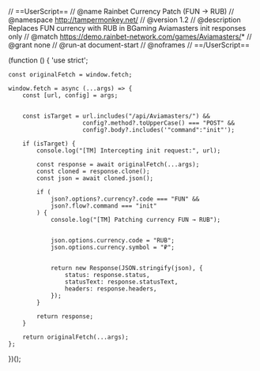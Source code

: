 // ==UserScript==
// @name         Rainbet Currency Patch (FUN → RUB)
// @namespace    http://tampermonkey.net/
// @version      1.2
// @description  Replaces FUN currency with RUB in BGaming Aviamasters init responses only
// @match        https://demo.rainbet-network.com/games/Aviamasters/*
// @grant        none
// @run-at       document-start
// @noframes
// ==/UserScript==

(function () {
    'use strict';

  
    const originalFetch = window.fetch;

    window.fetch = async (...args) => {
        const [url, config] = args;

   
        const isTarget = url.includes("/api/Aviamasters/") &&
                         config?.method?.toUpperCase() === "POST" &&
                         config?.body?.includes('"command":"init"');

        if (isTarget) {
            console.log("[TM] Intercepting init request:", url);

            const response = await originalFetch(...args);
            const cloned = response.clone();
            const json = await cloned.json();

            if (
                json?.options?.currency?.code === "FUN" &&
                json?.flow?.command === "init"
            ) {
                console.log("[TM] Patching currency FUN → RUB");

 
                json.options.currency.code = "RUB";
                json.options.currency.symbol = "₽";

 
                return new Response(JSON.stringify(json), {
                    status: response.status,
                    statusText: response.statusText,
                    headers: response.headers,
                });
            }

            return response;
        }

        return originalFetch(...args);
    };
})();
